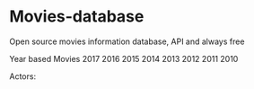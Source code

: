 # Movies-database
Open source movies information database, API and always free


Year based Movies
2017
2016
2015
2014
2013
2012
2011
2010

Actors:
